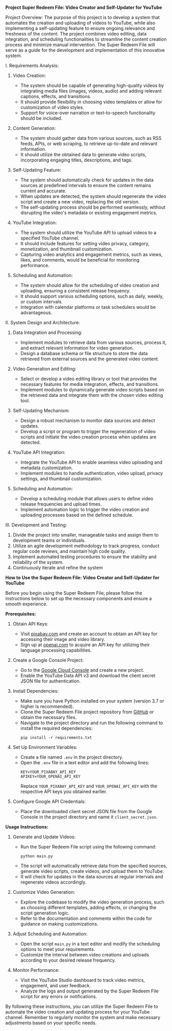 **Project Super Redeem File: Video Creator and Self-Updater for YouTube**

Project Overview:
The purpose of this project is to develop a system that automates the creation and uploading of videos to YouTube, while also implementing a self-updating feature to ensure ongoing relevance and freshness of the content. The project combines video editing, data integration, and scheduling functionalities to streamline the content creation process and minimize manual intervention. The Super Redeem File will serve as a guide for the development and implementation of this innovative system.

I. Requirements Analysis:
1. Video Creation:
   - The system should be capable of generating high-quality videos by integrating media files (images, videos, audio) and adding relevant captions, effects, and transitions.
   - It should provide flexibility in choosing video templates or allow for customization of video styles.
   - Support for voice-over narration or text-to-speech functionality should be included.

2. Content Generation:
   - The system should gather data from various sources, such as RSS feeds, APIs, or web scraping, to retrieve up-to-date and relevant information.
   - It should utilize the obtained data to generate video scripts, incorporating engaging titles, descriptions, and tags.

3. Self-Updating Feature:
   - The system should automatically check for updates in the data sources at predefined intervals to ensure the content remains current and accurate.
   - When updates are detected, the system should regenerate the video script and create a new video, replacing the old version.
   - The self-updating process should be performed seamlessly, without disrupting the video's metadata or existing engagement metrics.

4. YouTube Integration:
   - The system should utilize the YouTube API to upload videos to a specified YouTube channel.
   - It should include features for setting video privacy, category, monetization, and thumbnail customization.
   - Capturing video analytics and engagement metrics, such as views, likes, and comments, would be beneficial for monitoring performance.

5. Scheduling and Automation:
   - The system should allow for the scheduling of video creation and uploading, ensuring a consistent release frequency.
   - It should support various scheduling options, such as daily, weekly, or custom intervals.
   - Integration with calendar platforms or task schedulers would be advantageous.

II. System Design and Architecture:
1. Data Integration and Processing:
   - Implement modules to retrieve data from various sources, process it, and extract relevant information for video generation.
   - Design a database schema or file structure to store the data retrieved from external sources and the generated video content.

2. Video Generation and Editing:
   - Select or develop a video editing library or tool that provides the necessary features for media integration, effects, and transitions.
   - Implement modules to dynamically generate video scripts based on the retrieved data and integrate them with the chosen video editing tool.

3. Self-Updating Mechanism:
   - Design a robust mechanism to monitor data sources and detect updates.
   - Develop a script or program to trigger the regeneration of video scripts and initiate the video creation process when updates are detected.

4. YouTube API Integration:
   - Integrate the YouTube API to enable seamless video uploading and metadata customization.
   - Implement modules to handle authentication, video upload, privacy settings, and thumbnail customization.

5. Scheduling and Automation:
   - Develop a scheduling module that allows users to define video release frequencies and upload times.
   - Implement automation logic to trigger the video creation and uploading processes based on the defined schedule.

III. Development and Testing:
1. Divide the project into smaller, manageable tasks and assign them to development teams or individuals.
2. Utilize an agile development methodology to track progress, conduct regular code reviews, and maintain high code quality.
3. Implement automated testing procedures to ensure the stability and reliability of the system.
4. Continuously iterate and refine the system

**How to Use the Super Redeem File: Video Creator and Self-Updater for YouTube**

Before you begin using the Super Redeem File, please follow the instructions below to set up the necessary components and ensure a smooth experience.

**Prerequisites:**
1. Obtain API Keys:
   - Visit [pixabay.com](https://pixabay.com) and create an account to obtain an API key for accessing their image and video library.
   - Sign up at [openai.com](https://openai.com) to acquire an API key for utilizing their language processing capabilities.

2. Create a Google Console Project:
   - Go to the [Google Cloud Console](https://console.cloud.google.com) and create a new project.
   - Enable the YouTube Data API v3 and download the client secret JSON file for authentication.

3. Install Dependencies:
   - Make sure you have Python installed on your system (version 3.7 or higher is recommended).
   - Clone the Super Redeem File project repository from [GitHub](https://github.com/your-repository-link) or obtain the necessary files.
   - Navigate to the project directory and run the following command to install the required dependencies:
     ```
     pip install -r requirements.txt
     ```

4. Set Up Environment Variables:
   - Create a file named `.env` in the project directory.
   - Open the `.env` file in a text editor and add the following lines:
     ```
     KEY=YOUR_PIXABAY_API_KEY
     APIKEY=YOUR_OPENAI_API_KEY
     ```
     Replace `YOUR_PIXABAY_API_KEY` and `YOUR_OPENAI_API_KEY` with the respective API keys you obtained earlier.

5. Configure Google API Credentials:
   - Place the downloaded client secret JSON file from the Google Console in the project directory and name it `client_secret.json`.

**Usage Instructions:**
1. Generate and Update Videos:
   - Run the Super Redeem File script using the following command:
     ```
     python main.py
     ```
   - The script will automatically retrieve data from the specified sources, generate video scripts, create videos, and upload them to YouTube.
   - It will check for updates in the data sources at regular intervals and regenerate videos accordingly.

2. Customize Video Generation:
   - Explore the codebase to modify the video generation process, such as choosing different templates, adding effects, or changing the script generation logic.
   - Refer to the documentation and comments within the code for guidance on making customizations.

3. Adjust Scheduling and Automation:
   - Open the script `main.py` in a text editor and modify the scheduling options to meet your requirements.
   - Customize the interval between video creations and uploads according to your desired release frequency.

4. Monitor Performance:
   - Visit the YouTube Studio dashboard to track video metrics, engagement, and user feedback.
   - Analyze the logs and output generated by the Super Redeem File script for any errors or notifications.

By following these instructions, you can utilize the Super Redeem File to automate the video creation and updating process for your YouTube channel. Remember to regularly monitor the system and make necessary adjustments based on your specific needs.